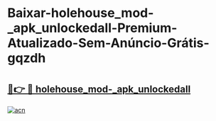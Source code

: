 # Baixar-holehouse_mod-_apk_unlockedall-Premium-Atualizado-Sem-Anúncio-Grátis-gqzdh

# <h2><a href="https://dbte10.esa.edu.pl?src=holehouse_mod-_apk_unlockedall&ref=gqzdh">🔗👉 🔴 holehouse_mod-_apk_unlockedall</a></h2>

[![acn](https://github.com/user-attachments/assets/0f9c940e-d8b0-45ae-aac7-cd30a18b3e1c)](https://dbte10.esa.edu.pl?src=holehouse_mod-_apk_unlockedall&ref=gqzdh)

